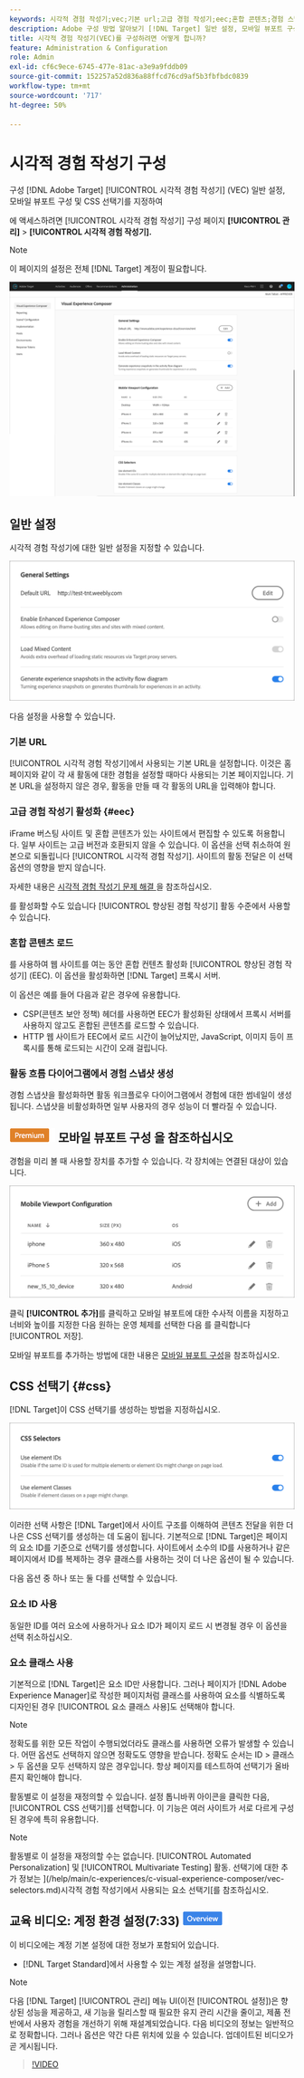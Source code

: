 ```yaml
---
keywords: 시각적 경험 작성기;vec;기본 url;고급 경험 작성기;eec;혼합 콘텐츠;경험 스냅샷;모바일 뷰포트;css;css 선택기
description: Adobe 구성 방법 알아보기 [!DNL Target] 일반 설정, 모바일 뷰포트 구성 및 CSS 선택기를 지정하여 VEC(시각적 경험 작성기)를 만들 수 있습니다.
title: 시각적 경험 작성기(VEC)를 구성하려면 어떻게 합니까?
feature: Administration & Configuration
role: Admin
exl-id: cf6c9ece-6745-477e-81ac-a3e9a9fddb09
source-git-commit: 152257a52d836a88ffcd76cd9af5b3fbfbdc0839
workflow-type: tm+mt
source-wordcount: '717'
ht-degree: 50%

---
```


# 시각적 경험 작성기 구성

구성 [!DNL Adobe Target] [!UICONTROL 시각적 경험 작성기] (VEC) 일반 설정, 모바일 뷰포트 구성 및 CSS 선택기를 지정하여

에 액세스하려면 [!UICONTROL 시각적 경험 작성기] 구성 페이지 **[!UICONTROL 관리]** > **[!UICONTROL 시각적 경험 작성기].**

>[!NOTE]
>
>이 페이지의 설정은 전체 [!DNL Target] 계정이 필요합니다.

![시각적 경험 작성기 구성 페이지](/help/main/administrating-target/assets/vec.png)

## 일반 설정

시각적 경험 작성기에 대한 일반 설정을 지정할 수 있습니다.

![일반 설정 섹션](/help/main/administrating-target/assets/general-settings.png)

다음 설정을 사용할 수 있습니다.

### 기본 URL

[!UICONTROL 시각적 경험 작성기]에서 사용되는 기본 URL을 설정합니다. 이것은 홈 페이지와 같이 각 새 활동에 대한 경험을 설정할 때마다 사용되는 기본 페이지입니다. 기본 URL을 설정하지 않은 경우, 활동을 만들 때 각 활동의 URL을 입력해야 합니다.

### 고급 경험 작성기 활성화 {#eec}

iFrame 버스팅 사이트 및 혼합 콘텐츠가 있는 사이트에서 편집할 수 있도록 허용합니다. 일부 사이트는 고급 버전과 호환되지 않을 수 있습니다. 이 옵션을 선택 취소하여 원본으로 되돌립니다 [!UICONTROL 시각적 경험 작성기]. 사이트의 활동 전달은 이 선택 옵션의 영향을 받지 않습니다.

자세한 내용은 [ 시각적 경험 작성기 문제 해결 ](/help/main/c-experiences/c-visual-experience-composer/r-troubleshoot-composer/troubleshoot-composer.md)을 참조하십시오.

를 활성화할 수도 있습니다 [!UICONTROL 향상된 경험 작성기] 활동 수준에서 사용할 수 있습니다.

### 혼합 콘텐츠 로드

를 사용하여 웹 사이트를 여는 동안 혼합 컨텐츠 활성화 [!UICONTROL 향상된 경험 작성기] (EEC). 이 옵션을 활성화하면 [!DNL Target] 프록시 서버.

이 옵션은 예를 들어 다음과 같은 경우에 유용합니다.

* CSP(콘텐츠 보안 정책) 헤더를 사용하면 EEC가 활성화된 상태에서 프록시 서버를 사용하지 않고도 혼합된 콘텐츠를 로드할 수 있습니다.
* HTTP 웹 사이트가 EEC에서 로드 시간이 늘어났지만, JavaScript, 이미지 등이 프록시를 통해 로드되는 시간이 오래 걸립니다.

### 활동 흐름 다이어그램에서 경험 스냅샷 생성

경험 스냅샷을 활성화하면 활동 워크플로우 다이어그램에서 경험에 대한 썸네일이 생성됩니다. 스냅샷을 비활성화하면 일부 사용자의 경우 성능이 더 빨라질 수 있습니다.

## ![Premium 배지](/help/main/assets/premium.png) 모바일 뷰포트 구성 을 참조하십시오

경험을 미리 볼 때 사용할 장치를 추가할 수 있습니다. 각 장치에는 연결된 대상이 있습니다.

![모바일 뷰포트 구성 섹션](/help/main/administrating-target/assets/mobile-viewport-configuration.png)

클릭 **[!UICONTROL 추가]**&#x200B;를 클릭하고 모바일 뷰포트에 대한 수사적 이름을 지정하고 너비와 높이를 지정한 다음 원하는 운영 체제를 선택한 다음 를 클릭합니다 [!UICONTROL 저장].

모바일 뷰포트를 추가하는 방법에 대한 내용은 [모바일 뷰포트 구성](/help/main/c-experiences/c-visual-experience-composer/mobile-viewports.md)을 참조하십시오.

## CSS 선택기 {#css}

[!DNL Target]이 CSS 선택기를 생성하는 방법을 지정하십시오.

![CSS 선택기 섹션](/help/main/administrating-target/assets/css-selectors.png)

이러한 선택 사항은 [!DNL Target]에서 사이트 구조를 이해하여 콘텐츠 전달을 위한 더 나은 CSS 선택기를 생성하는 데 도움이 됩니다. 기본적으로 [!DNL Target]은 페이지의 요소 ID를 기준으로 선택기를 생성합니다. 사이트에서 소수의 ID를 사용하거나 같은 페이지에서 ID를 복제하는 경우 클래스를 사용하는 것이 더 나은 옵션이 될 수 있습니다.

다음 옵션 중 하나 또는 둘 다를 선택할 수 있습니다.

### 요소 ID 사용

동일한 ID를 여러 요소에 사용하거나 요소 ID가 페이지 로드 시 변경될 경우 이 옵션을 선택 취소하십시오.

### 요소 클래스 사용

기본적으로 [!DNL Target]은 요소 ID만 사용합니다. 그러나 페이지가 [!DNL Adobe Experience Manager]로 작성한 페이지처럼 클래스를 사용하여 요소를 식별하도록 디자인된 경우 [!UICONTROL 요소 클래스 사용]도 선택해야 합니다.

>[!NOTE]
>
>정확도를 위한 모든 작업이 수행되었더라도 클래스를 사용하면 오류가 발생할 수 있습니다. 어떤 옵션도 선택하지 않으면 정확도도 영향을 받습니다. 정확도 순서는 ID > 클래스 > 두 옵션을 모두 선택하지 않은 경우입니다. 항상 페이지를 테스트하여 선택기가 올바른지 확인해야 합니다.

활동별로 이 설정을 재정의할 수 있습니다. 설정 톱니바퀴 아이콘을 클릭한 다음, [!UICONTROL CSS 선택기]를 선택합니다. 이 기능은 여러 사이트가 서로 다르게 구성된 경우에 특히 유용합니다.

>[!NOTE]
>
>활동별로 이 설정을 재정의할 수는 없습니다. [!UICONTROL Automated Personalization] 및 [!UICONTROL Multivariate Testing] 활동.  선택기에 대한 추가 정보는 ](/help/main/c-experiences/c-visual-experience-composer/vec-selectors.md)시각적 경험 작성기에서 사용되는 요소 선택기[를 참조하십시오.

## 교육 비디오: 계정 환경 설정(7:33) ![개요 배지](/help/main/assets/overview.png)

이 비디오에는 계정 기본 설정에 대한 정보가 포함되어 있습니다.

* [!DNL Target Standard]에서 사용할 수 있는 계정 설정을 설명합니다.

>[!NOTE]
>
>다음 [!DNL Target] [!UICONTROL 관리] 메뉴 UI(이전 [!UICONTROL 설정])은 향상된 성능을 제공하고, 새 기능을 릴리스할 때 필요한 유지 관리 시간을 줄이고, 제품 전반에서 사용자 경험을 개선하기 위해 재설계되었습니다. 다음 비디오의 정보는 일반적으로 정확합니다. 그러나 옵션은 약간 다른 위치에 있을 수 있습니다. 업데이트된 비디오가 곧 게시됩니다.

>[!VIDEO](https://video.tv.adobe.com/v/17379)
